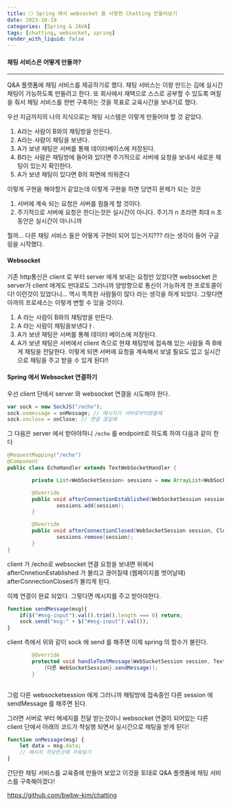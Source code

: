 ```yaml
---
title: 🌕 Spring 에서 websocket 을 사용한 Chatting 만들어보기
date: 2023-10-19
categories: [Spring & JAVA]
tags: [chatting, websocket, spring]
render_with_liquid: false
---
```

#### 채팅 서비스은 어떻게 만들까?
---
Q&A 플랫폼에 채팅 서비스를 제공하기로 했다. 채팅 서비스는 이왕 만드는 김에 실시간 채팅이 가능하도록 만들려고 한다. 또 회사에서 재택으로 스스로 공부할 수 있도록 며칠을 줘서 채팅 서비스를 한번 구축하는 것을 목표로 교육시간을 보내기로 했다.

우선 지금까지의 나의 지식으로는 채팅 시스템은 이렇게 만들어야 할 것 같았다.
1. A라는 사람이 B와의 채팅방을 만든다.
2. A라는 사람이 채팅을 보낸다.
3. A가 보낸 채팅은 서버를 통해 데이터베이스에 저장된다.
4. B라는 사람은 채팅방에 들어와 있다면 주기적으로 서버에 요청을 보내서 새로운 채팅이 있는지 확인한다.
5. A가 보낸 채팅이 있다면 B의 화면에 띄워준다

이렇게 구현을 해야할거 같았는데 이렇게 구현을 하면 당연히 문제가 되는 것은
1. 서버에 계속 되는 요청은 서버를 힘들게 할 것이다.
2. 주기적으로 서버에 요청은 한다는것은 실시간이 아니다. 주기가 n 초라면 최대 n 초 동안은 실시간이 아니니까

뭘까... 다른 채팅 서비스 들은 어떻게 구현이 되어 있는거지??? 라는 생각이 들어 구글링을 시작했다.

#### Websocket
기존 http통신은 client 로 부터 server 에게 보내는 요청만 있었다면 websocket 은 server가 client 에게도 반대로도 그러니까 양방향으로 통신이 가능하게 한 프로토콜이다! 
이런것이 있었다니... 역시 똑똑한 사람들이 많다 라는 생각을 하게 되었다. 그렇다면 아까의 프로세스는 이렇게 변할 수 있을 것이다.
1. A 라는 사람이 B와의 채팅방을 만든다.
2. A 라는 사람이 채팅을보낸댜ㅏ.
3. A가 보낸 채팅은 서버를 통해 데이터 베이스에 저장된다.
4. A가 보낸 채팅은 서버에서 client 측으로 현재 채팅방에 접속해 있는 사람들 즉 B에게 채팅을 전달한다.
이렇게 되면 서버에 요청을 계속해서 보낼 필요도 없고 실시간으로 채팅을 주고 받을 수 있게 된다!!

#### Spring 에서 Websocket 연결하기
우선 client 단에서 server 와 websocket 연결을 시도해야 한다.
```js
var sock = new SockJS("/echo");
sock.onmessage = onMessage; // 메시지가 서버로부터왔을때
sock.onclose = onClose; // 연결 끊길때
```

그 다음은 server 에서 받아야하니 `/echo` 를 endpoint로 하도록 하여 다음과 같이 한다
```java
@RequestMapping("/echo")
@Component
public class EchoHandler extends TextWebSocketHandler {

        private List<WebSocketSession> sessions = new ArrayList<WebSocketSession>();

        @Override
        public void afterConnectionEstablished(WebSocketSession session) throws Exception {
                sessions.add(session);
        }

        @Override
        public void afterConnectionClosed(WebSocketSession session, CloseStatus status) throws Exception {
                sessions.remove(session);
        }
}
```
client 가 /echo로 websocket 연결 요청을 보내면 위에서 afterCnnetionEstablished 가 불리고 끊어질때 (웹페이지를 벗어날때) afterConnectionClosed가 불리게 된다.

이제 연결이 완료 되었다. 그렇다면 메시지를 주고 받아야한다. 

```js
function sendMessage(msg){
    if($("#msg-input").val().trim().length === 0) return;
    sock.send("msg:" + $("#msg-input").val());
}
```
client 측에서 위와 같이 sock 에 send 를 해주면  이제 spring 의 함수가 불린다.


```java
        @Override
        protected void handleTextMessage(WebSocketSession session, TextMessage message) throws Exception {
	        {다른 WebSocketSession}.sendMessage();
        }
    
```
그럼 다른 websocketsession 에게 그러니까 채팅방에 접속중인 다른 session 에 sendMessage 를 해주면 된다.

그러면 서버로 부터 메세지를 전달 받는것이니
websocket 연결이 되어있는 다른 client 단에서 아래의 코드가 챡실행 되면서 실시간으로 채팅을 받게 된다!

```js
function onMessage(msg) {
    let data = msg.data;
    // 메시지 적당한곳에 끼워넣기
}
```

간단한 채팅 서비스를 교육중에 만들어 보았고 이것을 토대로 Q&A 플랫폼에 채팅 서비스를 구축해야겠다!

https://github.com/bwbw-kim/chatting

